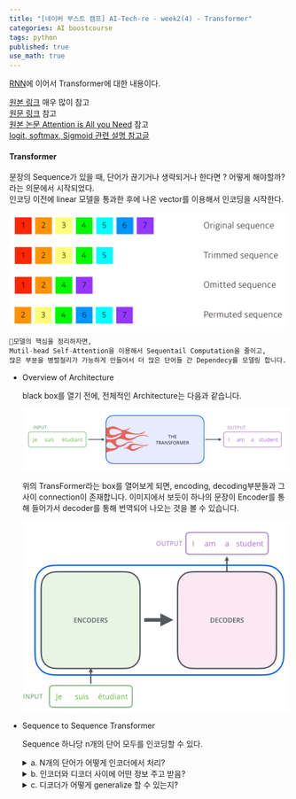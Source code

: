 ```yaml
---
title: "[네이버 부스트 캠프] AI-Tech-re - week2(4) - Transformer"
categories: AI boostcourse
tags: python
published: true
use_math: true
---
```


[RNN](https://hyuns1102.github.io/ai/boostcourse/AItech-9/)에 이어서 Transformer에 대한 내용이다.  

[원본 링크](https://nlpinkorean.github.io/illustrated-transformer/) 매우 많이 참고  
[원문 링크](https://jalammar.github.io/illustrated-transformer/) 참고  
[원본 논문 Attention is All you Need](https://arxiv.org/abs/1706.03762) 참고  
[logit, softmax, Sigmoid 관련 설명 참고글](https://chacha95.github.io/2019-04-04-logit/)
  

#### Transformer

문장의 Sequence가 있을 때, 단어가 끊기거나 생략되거나 한다면 ? 어떻게 해야할까? 라는 의문에서 시작되었다.  
인코딩 이전에 linear 모델을 통과한 후에 나온 vector를 이용해서 인코딩을 시작한다.  

  ![s1](/assets/images/AI-Images/img71.png)

```python
📢모델의 핵심을 정리하자면,  
Mutil-head Self-Attention을 이용해서 Sequentail Computation을 줄이고,  
많은 부분을 병렬철리가 가능하게 만들어서 더 많은 단어들 간 Dependecy를 모델링 합니다.  
```

- Overview of Architecture

  black box를 열기 전에, 전체적인 Architecture는 다음과 같습니다.  

  ![s1](/assets/images/AI-Images/img72.png)

  위의 TransFormer라는 box를 열어보게 되면, encoding, decoding부분들과 그 사이 connection이 존재합니다. 이미지에서 보듯이 하나의 문장이 Encoder를 통해 들어가서 decoder를 통해 번역되어 나오는 것을 볼 수 있습니다.  

  ![s1](/assets/images/AI-Images/img73.png)

- Sequence to Sequence Transformer  

  Sequence 하나당 n개의 단어 모두를 인코딩할 수 있다.  

  <details>
  <summary> a. N개의 단어가 어떻게 인코더에서 처리? </summary>
  <div markdown="1">

  Encoder 내부를 좀 더 자세하게 보면 **Self-Attention**과 **Feed Forward Neural Network**라는 2개의 Sub layer를 가지고 있습니다.  

    ![s1](/assets/images/AI-Images/img49.png)

    ❗Self-attention : 3개의 단어에 대한 3개의 벡터 -> 3개의 벡터를 출력해준다.  
    여기서 self-attention은 나머지 단어들에 대해 dependencies가 존재한다.  
    ex) self-attention at high-level  

    ❗Feed forward Neural Network : self-attention에서 출력된 vector를 독립적으로 추출합니다.  

    ![s1](/assets/images/AI-Images/img75.png)

    ❗Word Embedding  
    각 단어들을 Input에 이용하기 위해서 Embedding Vector로 만듭니다.  
    [Embedding Algorithms 관련 링크](https://medium.com/deeper-learning/glossary-of-deep-learning-word-embedding-f90c3cec34ca)

    ![s1](/assets/images/AI-Images/img74.png)

  - Encoding 과정  

    <details>
    <summary>Self-Attention</summary>
    <div markdown="1">

    "Thinking Machines"라는 Sentence가 Encoding 되는 과정입니다.

    ![s1](/assets/images/AI-Images/img76.png)

    1. Self-Attention에서 해야할 첫 단계는 3개의 벡터를 만드는 일입니다. 각 3개의 학습 가능한 행렬들을 곱해서 만들어집니다.  

        여기서 알아두어야할 점은, 기존 입력 벡터들의 크기가 512(그림에서는 4)인 반면 새로운 벡터들의 크기는 64 (그림에서는 3) 이 됩니다. 그 이유는 후에 Multi-head Attention의 계산 복잡도를 맞추기 위해서 head의 개수만큼 dimension을 나눠줬기 때문입니다.  
        💡64 = 512 / 8 (head)  

        ![s1](/assets/images/AI-Images/img78.png){: width="80%" height="80%"}

        <br>

    2. Embedding vector / Queries / Keys / Values 의 벡터들을 하나씩 생성해주고 Queries, Keys vector사이의 내적을 통해 Score vector를 만들어준다. (얼마나 관계 있는지)  
        💡내적을 할 떄는 현재 단어와 이전, 이후 key와의 내적을 통해서 만들어줍니다.  
        💡여기서 말하는 Queries, keys, values는 추상적인 개념!  

        ![s2](/assets/images/AI-Images/img50.png)

        <br>

    3. 그 다음 Score를 Normalization (Key Vector의 dimension의 제곱근) 한 후, Softmax 함수를 통해 계산한 다음에 가지고 있는 Value vector에 곱해준다. (weighted Sum of the value vectors)  
      💡Normalization의 이유는 각 W의 dimension이 높아짐에 따라 각 요소별로 크기가 커지기에 불안정한 Gradient를 얻을 수 있습니다.  

        ![s3](/assets/images/AI-Images/img51.png)

      이 구조는 입력과 출력이 고정되어 있는 구조가 아니라, 입력에 어떤 다른 Sequence가 들어오면 출력이 계속 달라지게 된다.  
      즉, 표현력이 많아진다. -> 많은 computation(계산) 이 필요  

      💡Key, Query, Value vector 각각 찾아내는 MLP가 존재한다. 

      <br>

      *위의 과정을 행렬 단위로, 다시 나타내면 다음과 같습니다.*  

      ![s1](/assets/images/AI-Images/img77.png){: width="80%" height="80%"}

      ![s4](/assets/images/AI-Images/img52.png)

    </div>
    </details>

    <details>
    <summary>Multi Headed Attention (MHA)</summary>
    <div markdown="1">

    하나의 Input에 위와 같은 Self-attention을 반복해서 N개의 Head를 만들게 되는 데, 이를 MHA라고 한다.  
    MHA를 하는 이유는  
    첫번째로, 모델이 다른 위치에서도 집중하는 능력을 향상시킵니다.  
    예제) “The animal didn’t cross the street because it was too tired”에서 it이 가리키는 것이 무엇을 의미하는 지 알아낼 때 유용합니다.  
    두번째로, Attention이 여러 개의 representation layer를 가질 수 있도록 해줍니다.  

    ![s5](/assets/images/AI-Images/img79.png)

    self-Attention 이후, 서로 다른 8개의 z행렬이 나오게 되는데, 이 행렬을 바로 feed-forward layer로 쓸 수 없습니다. 왜냐하면 한 위치에 대해 오직 한 개의 행렬만 Input으로 받기 때문입니다.  

    ![s4](/assets/images/AI-Images/img53.png)

    이러한 MHA를 통해 나온 Z 벡터들은 concatenating을 하고 W0라는 큰 가중치 벡터에 의해 output Z 생성하게 됩니다. (CNN의 마지막에 flatten, Concat하는 과정과 비슷)

    ![s4](/assets/images/AI-Images/img80.png)

    Self-Attention과 MHA를 통과한 후, it이라는 단어를 encode할 때, 각각의 Attention들이 어떤 단어를 가리키는 지 보면, 다음과 같습니다.  
    첫번째 그림의 경우, it이 "The", "animal" 과 "tire", "-d"에 집중하는 것으로 보아, it의 representation에 포함할 수 있습니다.  
    두번쨰 그림의 경우, it이 위의 단어말고도 많은 단어를 representaiton에 포함시키는 것을 볼 수 있습니다.  

    ![s5](/assets/images/AI-Images/img81.png)

    ![s5](/assets/images/AI-Images/img86.png)

    지금까지의 모든 과정을 하나의 그림으로 나타내면, 다음과 같습니다.  
    여기서 알아야할 점은 첫번째 Attention에서 Embedding 과정이 있고 나머지는 Encoder를 통해 나온 z vector를 그대로 Input으로 합니다.  
    z vector의 size는 Encoder 과정을 거친 후, Input의 size와 같게 나오게 됩니다.  

    ![s4](/assets/images/AI-Images/img84.png)

    많은 정보를 담고 있지만, 위치에 대한 정보를 고려하지 않고 있습니다. -> Positional Encoding

    </div>
    </details>

    <details>
    <summary>Positional Encoding</summary>
    <div markdown="1">

    Positional Encoding은 모델에게 단어에 대한 순서의 정보를 주기 위해서 위치별로 특정 패턴을 따르는 벡터입니다.  

    ![s5](/assets/images/AI-Images/img82.png){: width="80%" height="80%"}

    아래 그림은 Embedding 크기가 4일 때 (실제로는 512) 예시입니다.  
    Sequence는 어떻게 들어오든 값이 encoding에 의해 달라질 수가 없다. (order에 independent)  
    어떤 단어가 어느 위치에 있는 지 중요하기에 넣어준다. (벡터값에 offset을 줌)  

    ![s6](/assets/images/AI-Images/img54.png)

    실제 Encoding Vector의 시각화  

    ![s5](/assets/images/AI-Images/img83.png){: width="75%" height="75%"}

    </div>
    </details>

    <details>
    <summary>The Residuals</summary>
    <div markdown="1">

    Encoder를 더 뜯어보면, 다음과 같은 구조로 되어 있습니다.  
    Self-Attention 이후, Feed Forward를 바로 진행하는 것이 아닌 Layer Normalization 과정을 한번 거치게 됩니다.  
    [Layer Normalization에 관한 논문 링크](https://arxiv.org/abs/1607.06450)  
    Sub layer에도 적용한다면 두번째 그림과 같이 구조를 시각화할 수 있습니다.  

    ![s7](/assets/images/AI-Images/img55.png)
    
    </div>
    </details>

  </div>
  </details>

  <details>
  <summary> b. 인코더와 디코더 사이에 어떤 정보 주고 받음? </summary>
  <div markdown="1">


  - 인코더에서 디코더로 어떤 정보를 주고 받는가?  

    ![s8](/assets/images/AI-Images/img56.png)

    가장 윗단의 Encoder에서 출력되었던 vector는 attention 벡터들인 K와 V로 변형됩니다.  
    이 벡터들은 이제 각 decoder의 "encoder-decoder attention0 layer"에서 decoder 가 입력 vector에서 적절한 단어를 찾을 수 있도록 도와줍니다.  
    Key Vector 와 Value vector 값을 Decoder에 전달해서 previous output과 함께 output이 나오게 됩니다.  

    Q : 디코더의 이전 레이어 hidden state  
    K : 인코더의 output state  
    V : 인코더의 output state  

    ![s9](/assets/images/AI-Images/img57.png)

    ![How to use output of Encoder](https://nlpinkorean.github.io/images/transformer/transformer_decoding_1.gif)

  - Self-attention layer & Encoder-Decoder Attention  

    Decoder는 EOS (End Of Sentence)가 나올 때까지 순차적으로 Decoding을 반복합니다.  

    아래 그림과 같이, Decoder 또한 Output Sequence를 이용해서 가장 먼저 Self-Attention을 진행합니다.  
    하지만 Decoder의 가장 아랫단인 Self-Attention은 Encoder의 self-attention과 다르게 진행합니다.  
    Encoder는 한번에 sentence가 들어가서 병렬적으로 처리할 수 있었습니다. 주변 단어와의 depencies를 이용하면서 feature의 정보를 쌓았습니다.  

    하지만 Decoder의 경우, 이전 output vector를 이용해서 *순차적*으로 진행되기 때문에 병렬 수행이 불가능하게 됩니다.  
    이를 해결하기 위해서, 다음 출력이 나오지 않은 상황에 그 자리에 -inf와 같이 마스킹해서 attention을 주면 병렬처리가 가능하게 됩니다.  

    ![s10](/assets/images/AI-Images/img58.png)

    "Encoder-Decoder Attention" layer 은 multi-head self-attention과 비슷하게 작용하는 데, 차이점은 Query 행렬들을 그 밑의 layer에서 가져오고 Key 와 Value 행렬들을 encoder의 출력에서 가져옵니다.  

    ![s11](/assets/images/AI-Images/img59.png)

    다음은 Decoder 과정에 대한 동작입니다.  

    ![Decoding Course](https://nlpinkorean.github.io/images/transformer/transformer_decoding_2.gif){: width="80%" height="80%"}

  </div>
  </details>

  <details>
  <summary> c. 디코더가 어떻게 generalize 할 수 있는지? </summary>
  <div markdown="1">

  여러 개의 Decode 과정을 거친 후, Encoder와 비슷하게 하나의 vector로 출력됩니다. 이 마지막 vector를 단어로 바꾸는 것이 **Linear Layer와 Softmax Layer**가 하는 일 입니다.  

  Linear Layer는 Output으로 나온 vector의 각 셀을 logits vector로 투영시키는 역할입니다.  
  logits vector란? sigmoid 함수의 역함수로, Sigmoid가 [0, 1] 사이의 값으로 확률을 나타낸다면,
  이러한 logit vector는 Softmax를 이용해서 전체 합이 1이 되는 확률 값으로 만들어줍니다. 이를 통해 확률이 가장 높은 vector셀의 index를 선택해 단어를 선택하는 방식입니다.

  ![s11](/assets/images/AI-Images/img85.png)

  </div>
  </details>